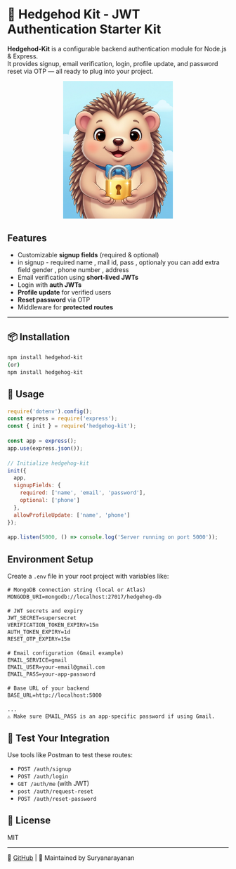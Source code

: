 # 🦔 Hedgehod Kit - JWT Authentication Starter Kit

**Hedgehod-Kit** is a configurable backend authentication module for Node.js & Express.  
It provides signup, email verification, login, profile update, and password reset via OTP — all ready to plug into your project.  

<p align="center">
  <img src="https://github.com/SuryaNarayananDev/Hedgehod-jwt/blob/main/spiky(hedegehod).png" width="250" />
</p>


## Features

- Customizable **signup fields** (required & optional)
- in signup - required name , mail id, pass , optionaly you can add extra field gender , phone number , address
- Email verification using **short-lived JWTs**  
- Login with **auth JWTs**  
- **Profile update** for verified users  
- **Reset password** via OTP  
- Middleware for **protected routes**  

---

## 📦 Installation

```bash
npm install hedgehod-kit
(or)
npm install hedgehog-kit
```

## 🚀 Usage

```js
require('dotenv').config();
const express = require('express');
const { init } = require('hedgehog-kit');

const app = express();
app.use(express.json());

// Initialize hedgehog-kit
init({
  app,
  signupFields: { 
    required: ['name', 'email', 'password'], 
    optional: ['phone'] 
  },
  allowProfileUpdate: ['name', 'phone']
});

app.listen(5000, () => console.log('Server running on port 5000'));
```


##  Environment Setup

Create a `.env` file in your root project with variables like:

```
# MongoDB connection string (local or Atlas)
MONGODB_URI=mongodb://localhost:27017/hedgehog-db

# JWT secrets and expiry
JWT_SECRET=supersecret
VERIFICATION_TOKEN_EXPIRY=15m
AUTH_TOKEN_EXPIRY=1d
RESET_OTP_EXPIRY=15m

# Email configuration (Gmail example)
EMAIL_SERVICE=gmail
EMAIL_USER=your-email@gmail.com
EMAIL_PASS=your-app-password

# Base URL of your backend
BASE_URL=http://localhost:5000

...
⚠️ Make sure EMAIL_PASS is an app-specific password if using Gmail.
```


## 🧪 Test Your Integration

Use tools like Postman to test these routes:

- `POST /auth/signup`
- `POST /auth/login`
- `GET /auth/me` (with JWT)
- `post /auth/request-reset`
- `POST /auth/reset-password`

## 📜 License

MIT

---

🔗 [GitHub](https://github.com/SuryaNarayananDev/hedgehod-kit) | 🧰 Maintained by Suryanarayanan
